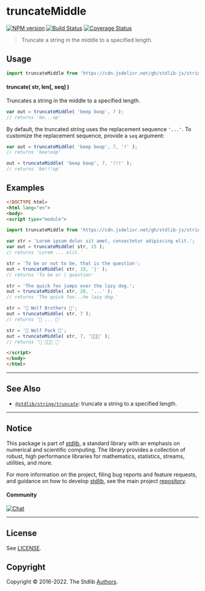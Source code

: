 <!--

@license Apache-2.0

Copyright (c) 2021 The Stdlib Authors.

Licensed under the Apache License, Version 2.0 (the "License");
you may not use this file except in compliance with the License.
You may obtain a copy of the License at

   http://www.apache.org/licenses/LICENSE-2.0

Unless required by applicable law or agreed to in writing, software
distributed under the License is distributed on an "AS IS" BASIS,
WITHOUT WARRANTIES OR CONDITIONS OF ANY KIND, either express or implied.
See the License for the specific language governing permissions and
limitations under the License.

-->

# truncateMiddle

[![NPM version][npm-image]][npm-url] [![Build Status][test-image]][test-url] [![Coverage Status][coverage-image]][coverage-url] <!-- [![dependencies][dependencies-image]][dependencies-url] -->

> Truncate a string in the middle to a specified length.

<!-- Section to include introductory text. Make sure to keep an empty line after the intro `section` element and another before the `/section` close. -->

<section class="intro">

</section>

<!-- /.intro -->

<!-- Package usage documentation. -->



<section class="usage">

## Usage

```javascript
import truncateMiddle from 'https://cdn.jsdelivr.net/gh/stdlib-js/string-truncate-middle@esm/index.mjs';
```

#### truncate( str, len\[, seq] )

Truncates a string in the middle to a specified length.

```javascript
var out = truncateMiddle( 'beep boop', 7 );
// returns 'be...op'
```

By default, the truncated string uses the replacement sequence `'...'`. To customize the replacement sequence, provide a `seq` argument:

```javascript
var out = truncateMiddle( 'beep boop', 7, '!' );
// returns 'bee!oop'

out = truncateMiddle( 'beep boop', 7, '!!!' );
// returns 'be!!!op'
```

</section>

<!-- /.usage -->

<!-- Package usage notes. Make sure to keep an empty line after the `section` element and another before the `/section` close. -->

<section class="notes">

</section>

<!-- /.notes -->

<!-- Package usage examples. -->

<section class="examples">

## Examples

<!-- eslint no-undef: "error" -->

```html
<!DOCTYPE html>
<html lang="en">
<body>
<script type="module">

import truncateMiddle from 'https://cdn.jsdelivr.net/gh/stdlib-js/string-truncate-middle@esm/index.mjs';

var str = 'Lorem ipsum dolor sit amet, consectetur adipiscing elit.';
var out = truncateMiddle( str, 15 );
// returns 'Lorem ... elit.'

str = 'To be or not to be, that is the question';
out = truncateMiddle( str, 19, '|' );
// returns 'To be or | question'

str = 'The quick fox jumps over the lazy dog.';
out = truncateMiddle( str, 28, '...' );
// returns 'The quick fox...he lazy dog.'

str = '🐺 Wolf Brothers 🐺';
out = truncateMiddle( str, 7 );
// returns '🐺 ... 🐺'

str = '🐺 Wolf Pack 🐺';
out = truncateMiddle( str, 7, '🐺🐺🐺' );
// returns '🐺 🐺🐺🐺 🐺'

</script>
</body>
</html>
```

</section>

<!-- /.examples -->

<!-- Section for describing a command-line interface. -->



<!-- Section to include cited references. If references are included, add a horizontal rule *before* the section. Make sure to keep an empty line after the `section` element and another before the `/section` close. -->

<section class="references">

</section>

<!-- /.references -->

<!-- Section for related `stdlib` packages. Do not manually edit this section, as it is automatically populated. -->

<section class="related">

* * *

## See Also

-   <span class="package-name">[`@stdlib/string/truncate`][@stdlib/string/truncate]</span><span class="delimiter">: </span><span class="description">truncate a string to a specified length.</span>

</section>

<!-- /.related -->

<!-- Section for all links. Make sure to keep an empty line after the `section` element and another before the `/section` close. -->


<section class="main-repo" >

* * *

## Notice

This package is part of [stdlib][stdlib], a standard library with an emphasis on numerical and scientific computing. The library provides a collection of robust, high performance libraries for mathematics, statistics, streams, utilities, and more.

For more information on the project, filing bug reports and feature requests, and guidance on how to develop [stdlib][stdlib], see the main project [repository][stdlib].

#### Community

[![Chat][chat-image]][chat-url]

---

## License

See [LICENSE][stdlib-license].


## Copyright

Copyright &copy; 2016-2022. The Stdlib [Authors][stdlib-authors].

</section>

<!-- /.stdlib -->

<!-- Section for all links. Make sure to keep an empty line after the `section` element and another before the `/section` close. -->

<section class="links">

[npm-image]: http://img.shields.io/npm/v/@stdlib/string-truncate-middle.svg
[npm-url]: https://npmjs.org/package/@stdlib/string-truncate-middle

[test-image]: https://github.com/stdlib-js/string-truncate-middle/actions/workflows/test.yml/badge.svg?branch=v0.0.3
[test-url]: https://github.com/stdlib-js/string-truncate-middle/actions/workflows/test.yml?query=branch:v0.0.3

[coverage-image]: https://img.shields.io/codecov/c/github/stdlib-js/string-truncate-middle/main.svg
[coverage-url]: https://codecov.io/github/stdlib-js/string-truncate-middle?branch=main

<!--

[dependencies-image]: https://img.shields.io/david/stdlib-js/string-truncate-middle.svg
[dependencies-url]: https://david-dm.org/stdlib-js/string-truncate-middle/main

-->

[chat-image]: https://img.shields.io/gitter/room/stdlib-js/stdlib.svg
[chat-url]: https://gitter.im/stdlib-js/stdlib/

[stdlib]: https://github.com/stdlib-js/stdlib

[stdlib-authors]: https://github.com/stdlib-js/stdlib/graphs/contributors

[umd]: https://github.com/umdjs/umd
[es-module]: https://developer.mozilla.org/en-US/docs/Web/JavaScript/Guide/Modules

[deno-url]: https://github.com/stdlib-js/string-truncate-middle/tree/deno
[umd-url]: https://github.com/stdlib-js/string-truncate-middle/tree/umd
[esm-url]: https://github.com/stdlib-js/string-truncate-middle/tree/esm
[branches-url]: https://github.com/stdlib-js/string-truncate-middle/blob/main/branches.md

[stdlib-license]: https://raw.githubusercontent.com/stdlib-js/string-truncate-middle/main/LICENSE

[standard-streams]: https://en.wikipedia.org/wiki/Standard_streams

[mdn-regexp]: https://developer.mozilla.org/en-US/docs/Web/JavaScript/Guide/Regular_Expressions

<!-- <related-links> -->

[@stdlib/string/truncate]: https://github.com/stdlib-js/string-truncate/tree/esm

<!-- </related-links> -->

</section>

<!-- /.links -->
